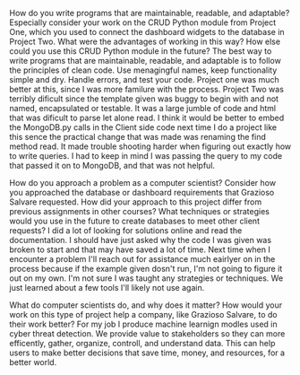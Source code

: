 How do you write programs that are maintainable, readable, and adaptable? Especially consider your work on the CRUD Python module from Project One, which you used to connect the dashboard widgets to the database in Project Two. What were the advantages of working in this way? How else could you use this CRUD Python module in the future?
The best way to write programs that are maintainable, readable, and adaptable is to follow the principles of clean code. Use menagingful names, keep functionality simple and dry. Handle errors, and test your code. Project one was much better at this, since I was more familure with the process. Project Two was terribly dificult since the template given was buggy to begin with and not named, encapsulated or testable. It was a large jumble of code and html that was dificult to parse let alone read. I think it would be better to embed the MongoDB.py calls in the Client side code next time I do a project like this sence the practical change that was made was renaming the find method read. It made trouble shooting harder when figuring out exactly how to write queries. I had to keep in mind I was passing the query to my code that passed it on to MongoDB, and that was not helpful.    

How do you approach a problem as a computer scientist? Consider how you approached the database or dashboard requirements that Grazioso Salvare requested. How did your approach to this project differ from previous assignments in other courses? What techniques or strategies would you use in the future to create databases to meet other client requests?
I did a lot of looking for solutions online and read the documentation. I should have just asked why the code I was given was broken to start and that may have saved a lot of time. Next time when I encounter a problem I'll reach out for assistance much eairlyer on in the process because if the example given dosn't run, I'm not going to figure it out on my own. I'm not sure I was taught any strategies or techniques. We just learned about a few tools I'll likely not use again. 

What do computer scientists do, and why does it matter? How would your work on this type of project help a company, like Grazioso Salvare, to do their work better?
For my job I produce machine learnign modles used in cyber threat detection. We provide value to stakeholders so they can more efficently, gather, organize, controll, and understand data. This can help users to make better decisions that save time, money, and resources, for a better world. 
